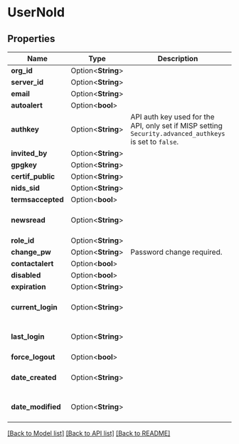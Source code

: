 # UserNoId

## Properties

Name | Type | Description | Notes
------------ | ------------- | ------------- | -------------
**org_id** | Option<**String**> |  | [optional]
**server_id** | Option<**String**> |  | [optional]
**email** | Option<**String**> |  | [optional]
**autoalert** | Option<**bool**> |  | [optional]
**authkey** | Option<**String**> | API auth key used for the API, only set if MISP setting `Security.advanced_authkeys` is set to `false`. | [optional]
**invited_by** | Option<**String**> |  | [optional]
**gpgkey** | Option<**String**> |  | [optional]
**certif_public** | Option<**String**> |  | [optional]
**nids_sid** | Option<**String**> |  | [optional]
**termsaccepted** | Option<**bool**> |  | [optional]
**newsread** | Option<**String**> |  | [optional][default to 0]
**role_id** | Option<**String**> |  | [optional]
**change_pw** | Option<**String**> | Password change required. | [optional]
**contactalert** | Option<**bool**> |  | [optional]
**disabled** | Option<**bool**> |  | [optional]
**expiration** | Option<**String**> |  | [optional]
**current_login** | Option<**String**> |  | [optional][default to 0]
**last_login** | Option<**String**> |  | [optional][default to 0]
**force_logout** | Option<**bool**> |  | [optional]
**date_created** | Option<**String**> |  | [optional][default to 0]
**date_modified** | Option<**String**> |  | [optional][default to 0]

[[Back to Model list]](../README.md#documentation-for-models) [[Back to API list]](../README.md#documentation-for-api-endpoints) [[Back to README]](../README.md)


